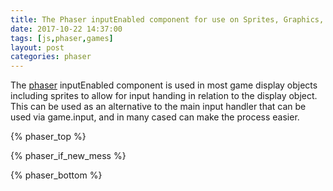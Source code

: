 ```yaml
---
title: The Phaser inputEnabled component for use on Sprites, Graphics, ect
date: 2017-10-22 14:37:00
tags: [js,phaser,games]
layout: post
categories: phaser
---
```


The [phaser](http://phaser.io/) inputEnabled component is used in most game display objects including sprites to allow for input handing in relation to the display object. This can be used as an alternative to the main input handler that can be used via game.input, and in many cased can make the process easier.

<!-- more -->

{% phaser_top %}

{% phaser_if_new_mess %}

{% phaser_bottom %}

